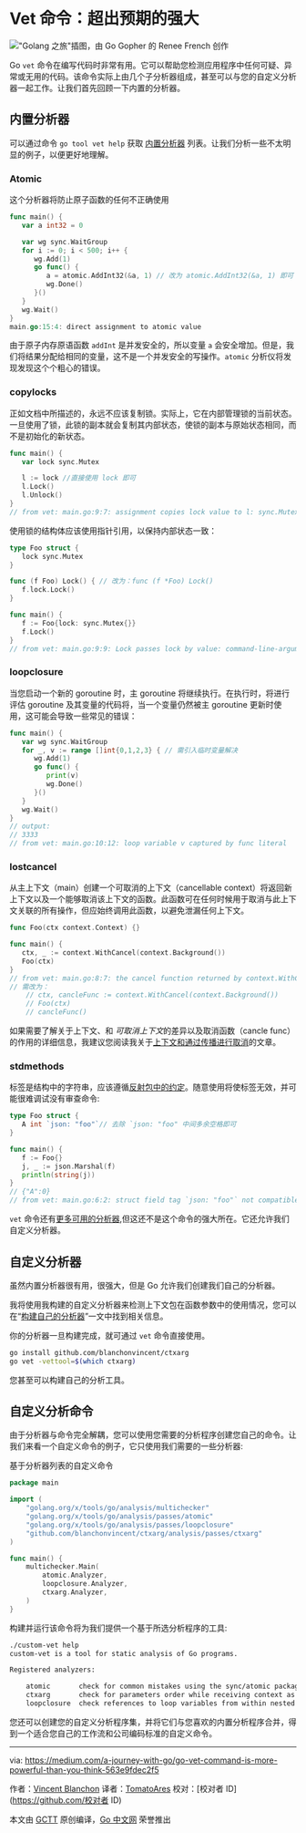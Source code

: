 # Vet 命令：超出预期的强大

!["Golang 之旅"插图，由 Go Gopher 的 Renee French 创作]()

Go `vet` 命令在编写代码时非常有用。它可以帮助您检测应用程序中任何可疑、异常或无用的代码。该命令实际上由几个子分析器组成，甚至可以与您的自定义分析器一起工作。让我们首先回顾一下内置的分析器。

## 内置分析器

可以通过命令 `go tool vet help` 获取 [内置分析器](https://golang.org/cmd/vet/) 列表。让我们分析一些不太明显的例子，以便更好地理解。

### Atomic

这个分析器将防止原子函数的任何不正确使用

```go
func main() {
   var a int32 = 0

   var wg sync.WaitGroup
   for i := 0; i < 500; i++ {
      wg.Add(1)
      go func() {
         a = atomic.AddInt32(&a, 1) // 改为 atomic.AddInt32(&a, 1) 即可
         wg.Done()
      }()
   }
   wg.Wait()
}
main.go:15:4: direct assignment to atomic value
```

由于原子内存原语函数 `addInt` 是并发安全的，所以变量 `a` 会安全增加。但是，我们将结果分配给相同的变量，这不是一个并发安全的写操作。`atomic` 分析仪将发现发现这个个粗心的错误。

### copylocks

正如文档中所描述的，永远不应该复制锁。实际上，它在内部管理锁的当前状态。一旦使用了锁，此锁的副本就会复制其内部状态，使锁的副本与原始状态相同，而不是初始化的新状态。

```go
func main() {
   var lock sync.Mutex

   l := lock //直接使用 lock 即可
   l.Lock()
   l.Unlock()
}
// from vet: main.go:9:7: assignment copies lock value to l: sync.Mutex
```

使用锁的结构体应该使用指针引用，以保持内部状态一致：

```go
type Foo struct {
   lock sync.Mutex
}

func (f Foo) Lock() { // 改为：func (f *Foo) Lock()
   f.lock.Lock()
}

func main() {
   f := Foo{lock: sync.Mutex{}}
   f.Lock()
}
// from vet: main.go:9:9: Lock passes lock by value: command-line-arguments.Foo contains sync.Mutex
```

### loopclosure

当您启动一个新的 goroutine 时，主 goroutine 将继续执行。在执行时，将进行评估 goroutine 及其变量的代码将，当一个变量仍然被主 goroutine 更新时使用，这可能会导致一些常见的错误：

```go
func main() {
   var wg sync.WaitGroup
   for _, v := range []int{0,1,2,3} { // 需引入临时变量解决
      wg.Add(1)
      go func() {
         print(v)
         wg.Done()
      }()
   }
   wg.Wait()
}
// output:
// 3333
// from vet: main.go:10:12: loop variable v captured by func literal
```

### lostcancel

从主上下文（main）创建一个可取消的上下文（cancellable context）将返回新上下文以及一个能够取消该上下文的函数。此函数可在任何时候用于取消与此上下文关联的所有操作，但应始终调用此函数，以避免泄漏任何上下文。

```go
func Foo(ctx context.Context) {}

func main() {
   ctx, _ := context.WithCancel(context.Background())
   Foo(ctx)
}
// from vet: main.go:8:7: the cancel function returned by context.WithCancel should be called, not discarded, to avoid a context leak
// 需改为：
    // ctx, cancleFunc := context.WithCancel(context.Background())
    // Foo(ctx)
    // cancleFunc()
```

如果需要了解关于上下文、和 *可取消上下文*的差异以及取消函数（cancle func）的作用的详细信息，我建议您阅读我关于[上下文和通过传播进行取消](https://medium.com/@blanchon.vincent/go-context-and-cancellation-by-propagation-7a808bbc889c)的文章。

### stdmethods

标签是结构中的字符串，应该遵循[反射包中的约定](http://golang.org/pkg/reflect/#StructTag)。随意使用将使标签无效，并可能很难调试没有审查命令:

```go
type Foo struct {
   A int `json: "foo"`// 去除 `json: "foo" 中间多余空格即可
}

func main() {
   f := Foo{}
   j, _ := json.Marshal(f)
   println(string(j))
}
// {"A":0}
// from vet: main.go:6:2: struct field tag `json: "foo"` not compatible with reflect.StructTag.Get: bad syntax for struct tag value
```

`vet` 命令还有[更多可用的分析器](https://github.com/golang/tools/blob/release-branch.go1.12/go/analysis/cmd/vet/vet.go#L51-L73),但这还不是这个命令的强大所在。它还允许我们自定义分析器。

## 自定义分析器

虽然内置分析器很有用，很强大，但是 Go 允许我们创建我们自己的分析器。

我将使用我构建的自定义分析器来检测上下文包在函数参数中的使用情况，您可以在“[构建自己的分析器](https://medium.com/@blanchon.vincent/go-how-to-build-your-own-analyzer-f6d83315586f)”一文中找到相关信息。

你的分析器一旦构建完成，就可通过 `vet` 命令直接使用。

```sh
go install github.com/blanchonvincent/ctxarg
go vet -vettool=$(which ctxarg)
```

您甚至可以构建自己的分析工具。

## 自定义分析命令

由于分析器与命令完全解耦，您可以使用您需要的分析程序创建您自己的命令。让我们来看一个自定义命令的例子，它只使用我们需要的一些分析器:

基于分析器列表的自定义命令

```go
package main

import (
    "golang.org/x/tools/go/analysis/multichecker"
    "golang.org/x/tools/go/analysis/passes/atomic"
    "golang.org/x/tools/go/analysis/passes/loopclosure"
    "github.com/blanchonvincent/ctxarg/analysis/passes/ctxarg"
)

func main() {
    multichecker.Main(
        atomic.Analyzer,
        loopclosure.Analyzer,
        ctxarg.Analyzer,
    )
}
```

构建并运行该命令将为我们提供一个基于所选分析程序的工具:

```sh
./custom-vet help
custom-vet is a tool for static analysis of Go programs.

Registered analyzers:

    atomic       check for common mistakes using the sync/atomic package
    ctxarg       check for parameters order while receiving context as parameter
    loopclosure  check references to loop variables from within nested functions
```

您还可以创建您的自定义分析程序集，并将它们与您喜欢的内置分析程序合并，得到一个适合您自己的工作流和公司编码标准的自定义命令。

---

via: <https://medium.com/a-journey-with-go/go-vet-command-is-more-powerful-than-you-think-563e9fdec2f5>

作者：[Vincent Blanchon](https://medium.com/@blanchon.vincent)
译者：[TomatoAres](https://github.com/TomatoAres)
校对：[校对者 ID](https://github.com/校对者 ID)

本文由 [GCTT](https://github.com/studygolang/GCTT) 原创编译，[Go 中文网](https://studygolang.com/) 荣誉推出
